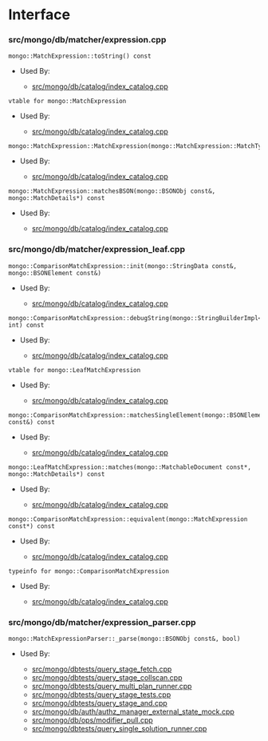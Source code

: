 
# Interface

### src/mongo/db/matcher/expression.cpp

<div></div>

    mongo::MatchExpression::toString() const

- Used By:

    - [src/mongo/db/catalog/index\_catalog.cpp](../../../storage\_layer\_structure)

<div></div>

    vtable for mongo::MatchExpression

- Used By:

    - [src/mongo/db/catalog/index\_catalog.cpp](../../../storage\_layer\_structure)

<div></div>

    mongo::MatchExpression::MatchExpression(mongo::MatchExpression::MatchType)

- Used By:

    - [src/mongo/db/catalog/index\_catalog.cpp](../../../storage\_layer\_structure)

<div></div>

    mongo::MatchExpression::matchesBSON(mongo::BSONObj const&, mongo::MatchDetails*) const

- Used By:

    - [src/mongo/db/catalog/index\_catalog.cpp](../../../storage\_layer\_structure)

### src/mongo/db/matcher/expression\_leaf.cpp

<div></div>

    mongo::ComparisonMatchExpression::init(mongo::StringData const&, mongo::BSONElement const&)

- Used By:

    - [src/mongo/db/catalog/index\_catalog.cpp](../../../storage\_layer\_structure)

<div></div>

    mongo::ComparisonMatchExpression::debugString(mongo::StringBuilderImpl<mongo::TrivialAllocator>&, int) const

- Used By:

    - [src/mongo/db/catalog/index\_catalog.cpp](../../../storage\_layer\_structure)

<div></div>

    vtable for mongo::LeafMatchExpression

- Used By:

    - [src/mongo/db/catalog/index\_catalog.cpp](../../../storage\_layer\_structure)

<div></div>

    mongo::ComparisonMatchExpression::matchesSingleElement(mongo::BSONElement const&) const

- Used By:

    - [src/mongo/db/catalog/index\_catalog.cpp](../../../storage\_layer\_structure)

<div></div>

    mongo::LeafMatchExpression::matches(mongo::MatchableDocument const*, mongo::MatchDetails*) const

- Used By:

    - [src/mongo/db/catalog/index\_catalog.cpp](../../../storage\_layer\_structure)

<div></div>

    mongo::ComparisonMatchExpression::equivalent(mongo::MatchExpression const*) const

- Used By:

    - [src/mongo/db/catalog/index\_catalog.cpp](../../../storage\_layer\_structure)

<div></div>

    typeinfo for mongo::ComparisonMatchExpression

- Used By:

    - [src/mongo/db/catalog/index\_catalog.cpp](../../../storage\_layer\_structure)

### src/mongo/db/matcher/expression\_parser.cpp

<div></div>

    mongo::MatchExpressionParser::_parse(mongo::BSONObj const&, bool)

- Used By:

    - [src/mongo/dbtests/query\_stage\_fetch.cpp](../../../unit\_tests)
    - [src/mongo/dbtests/query\_stage\_collscan.cpp](../../../unit\_tests)
    - [src/mongo/dbtests/query\_multi\_plan\_runner.cpp](../../../unit\_tests)
    - [src/mongo/dbtests/query\_stage\_tests.cpp](../../../unit\_tests)
    - [src/mongo/dbtests/query\_stage\_and.cpp](../../../unit\_tests)
    - [src/mongo/db/auth/authz\_manager\_external\_state\_mock.cpp](../../../authentication)
    - [src/mongo/db/ops/modifier\_pull.cpp](../../../update\_system)
    - [src/mongo/dbtests/query\_single\_solution\_runner.cpp](../../../unit\_tests)
